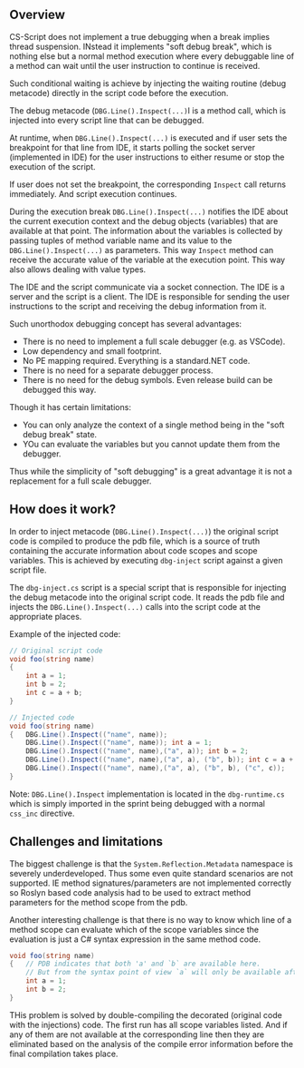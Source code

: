 ## Overview    

CS-Script does not implement a true debugging when a break implies thread suspension. INstead it implements "soft debug break", which is nothing else but
a normal method execution where every debuggable line of a method can wait until the user instruction to continue is received.

Such conditional waiting is achieve by injecting the waiting routine (debug metacode) directly in the script code before the execution. 

The debug metacode (`DBG.Line().Inspect(...)`I is a method call, which is injected into every script line that can be debugged.

At runtime, when `DBG.Line().Inspect(...)` is executed and if user sets the breakpoint for that line from IDE, it starts polling the socket server 
(implemented in IDE) for the user instructions to either resume or stop the execution of the script. 

If user does not set the breakpoint, the corresponding `Inspect` call returns immediately. And script execution continues.


During the execution break `DBG.Line().Inspect(...)` notifies the IDE about the current execution context and the debug objects (variables) that are available 
at that point. The information about the variables is collected by passing tuples of method variable name and its value to the `DBG.Line().Inspect(...)` as parameters.
This way `Inspect` method can receive the accurate value of the variable at the execution point. This way also allows dealing with value types.

The IDE and the script communicate via a socket connection. The IDE is a server and the script is a client. 
The IDE is responsible for sending the user instructions to the script and receiving the debug information from it.

Such unorthodox debugging concept has several advantages:

- There is no need to implement a full scale debugger (e.g. as VSCode).
- Low dependency and small footprint.
- No PE mapping required. Everything is a standard.NET code.
- There is no need for a separate debugger process.
- There is no need for the debug symbols. Even release build can be debugged this way.

Though it has certain limitations:

- You can only analyze the context of a single method being in the "soft debug break" state.
- YOu can evaluate the variables but you cannot update them from the debugger.


Thus while the simplicity of "soft debugging" is a great advantage it is not a replacement for a full scale debugger.

## How does it work?

In order to inject metacode (`DBG.Line().Inspect(...)`) the original script code is compiled to produce the pdb file, which is a source of truth 
containing the accurate information about code scopes and scope variables. This is achieved by executing `dbg-inject` script against a given script file.

The `dbg-inject.cs` script is a special script that is responsible for injecting the debug metacode into the original script code. 
It reads the pdb file and injects the `DBG.Line().Inspect(...)` calls into the script code at the appropriate places.

Example of the injected code:

```C#
// Original script code
void foo(string name)
{
    int a = 1;
    int b = 2;
    int c = a + b;
}

// Injected code    
void foo(string name)
{   DBG.Line().Inspect(("name", name)); 
    DBG.Line().Inspect(("name", name)); int a = 1;
    DBG.Line().Inspect(("name", name),("a", a)); int b = 2;
    DBG.Line().Inspect(("name", name),("a", a), ("b", b)); int c = a + b;
    DBG.Line().Inspect(("name", name),("a", a), ("b", b), ("c", c)); 
}
```

Note: `DBG.Line().Inspect` implementation is located in the `dbg-runtime.cs` which is simply imported in the sprint being debugged with a normal `css_inc` directive.


## Challenges and limitations

The biggest challenge is that the `System.Reflection.Metadata` namespace is severely underdeveloped. Thus some even quite standard scenarios are not supported. IE 
method signatures/parameters are not implemented correctly so Roslyn based code analysis had to be used to extract method parameters for the method scope from the pdb.


Another interesting challenge is that there is no way to know which line of a method scope can evaluate which of the scope variables since the evaluation 
is just a C# syntax expression in the same method code.

```C#
void foo(string name)
{   // PDB indicates that both 'a' and `b` are available here. 
    // But from the syntax point of view `a` will only be available after the next code line. And `b` after the next two.
    int a = 1;
    int b = 2;
}
```

THis problem is solved by double-compiling the decorated (original code with the injections) code. The first run has all scope variables listed. 
And if any of them are not available at the corresponding line then they are eliminated based on the analysis of the compile error information before the 
final compilation takes place.